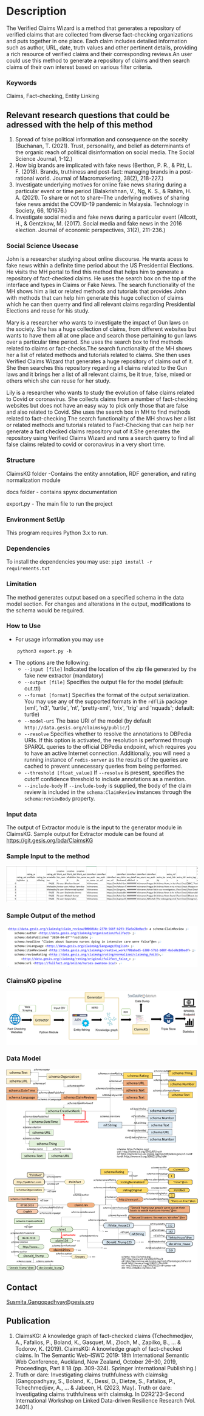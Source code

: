 # Description
The Verified Claims Wizard is a method that generates a repository of verified claims that are collected from diverse fact-checking organizations and puts together in one place.  Each claim includes detailed information such as author, URL, date, truth values and other pertinent details, providing a rich resource of verified claims and their corresponding reviews.An user could use this method to generate a repository of claims and then search claims of their own interest based on various filter criteria.  

### Keywords
Claims, Fact-checking, Entity Linking

## Relevant research questions that could be adressed with the help of this method 

1. Spread of false political information and consequence on the soceity (Buchanan, T. (2021). Trust, personality, and belief as determinants of the organic reach of political disinformation on social media. The Social Science Journal, 1-12.)
2. How big brands are implicated with fake news (Berthon, P. R., & Pitt, L. F. (2018). Brands, truthiness and post-fact: managing brands in a post-rational world. Journal of Macromarketing, 38(2), 218-227.)
3. Investigate underlying motives for online fake news sharing during a particular event or time period (Balakrishnan, V., Ng, K. S., & Rahim, H. A. (2021). To share or not to share–The underlying motives of sharing fake news amidst the COVID-19 pandemic in Malaysia. Technology in Society, 66, 101676.)
4. Investigate social media and fake news during a particular event (Allcott, H., & Gentzkow, M. (2017). Social media and fake news in the 2016 election. Journal of economic perspectives, 31(2), 211-236.)

### Social Science Usecase

John is a researcher studying about online discourse. He wants acess to fake news within a definite time period about the US Presidential Elections. He visits the MH portal to find this method that helps him to generate a repository of fact-checked claims. He uses the search box on the top of the interface and types in Claims or Fake News. The search functionality of the MH shows him a list or related methods and tutorials that provides John with methods that can help him generate this huge collection of claims which he can then querry and find all relevant claims regarding Presidential Elections and reuse for his study.

Mary is a researcher who wants to investigate the impact of Gun laws on the society. She has a huge collection of claims, from different websites but wants to have them all at one place and search those pertaining to gun laws over a particular time period. She uses the search box to find methods related to claims or fact-checks.The search functionality of the MH shows her a list of related methods and tutorials related to claims. She then uses Verified Claims Wizard that generates a huge repository of claims out of it. She then searches this repository regarding all claims related to the Gun laws and it brings her a list of all relevant claims, be it true, false, mixed or others which she can reuse for her study.


Lily is a researcher who wants to study the evolution of false claims related to Covid or coronavirus. She collects claims from a number of fact-checking websites but does not have an easy way to pick only those that are false and also related to Covid. She uses the search box in MH to find methods related to fact-checking.The search functionality of the MH shows her a list or related methods and tutorials related to Fact-Checking that can help her generate a fact checked claims repository out of it.She generates the repository using Verified Claims Wizard and runs a search querry to find all false claims related to covid or coronavirus in a very short time. 


### Structure

ClaimsKG folder -Contains the entity annotation, RDF generation, and rating normalization module


docs folder - contains spynx documentation


export.py - The main file to run the project

### Environment SetUp
This program requires Python 3.x to run.

### Dependencies

To install the dependencies you may use: `pip3 install -r requirements.txt`


### Limitation
The method generates output based on a specified schema in the data model section. For changes and alterations in the output, modifications to the schema would be required.  

### How to Use
- For usage information you may use 
```shell
    python3 export.py -h
```
* The options are the following: 
  * `--input [file]` Indicated the location of the zip file generated by the fake new extractor (mandatory)
  * `--output [file]` Specifies the output file for the model (default: out.ttl)
  * `--format [format]` Specifies the format of the output serialization. You may use any of the supported formats in the `rdflib` package (xml', 'n3', 'turtle', 'nt', 'pretty-xml', 'trix', 'trig' and 'nquads'; default: turtle)
  * `--model-uri` The base URI of the model (by default `http://data.gesis.org/claimskg/public/`) 
  * `--resolve` Specifies whether to resolve the annotations to DBPedia URIs. If this option is activated, the resolution is performed through SPARQL queries to the official DBPedia endpoint, which requires you to have an active Internet connection. Additionally, you will need a running instance of `redis-server` as the results of the queries are cached to prevent unnecessary queries from being performed. 
  * `--threshold [float_value]` If `--resolve` is present, specifies the cutoff confidence threshold to include annotations as a mention. 
  * `--include-body` If `--include-body` is supplied, the body of the claim review is included in the `schema:ClaimReview` instances through the `schema:reviewBody` property.



### Input data
The output of Extractor module is the input to the generator module in ClaimsKG.
Sample output for Extractor module can be found at https://git.gesis.org/bda/ClaimsKG
### Sample Input to the method
![](input_sample.PNG)
### Sample Output of the method
![](output_sample.PNG)

### ClaimsKG pipeline

![ClaimsKG pipeline](claimskg_pipeline.PNG)

### Data Model

![](model.png)


## Contact
Susmita.Gangopadhyay@gesis.org

## Publication 
1. ClaimsKG: A knowledge graph of fact-checked claims (Tchechmedjiev, A., Fafalios, P., Boland, K., Gasquet, M., Zloch, M., Zapilko, B., ... & Todorov, K. (2019). ClaimsKG: A knowledge graph of fact-checked claims. In The Semantic Web–ISWC 2019: 18th International Semantic Web Conference, Auckland, New Zealand, October 26–30, 2019, Proceedings, Part II 18 (pp. 309-324). Springer International Publishing.)
2. Truth or dare: Investigating claims truthfulness with claimskg (Gangopadhyay, S., Boland, K., Dessí, D., Dietze, S., Fafalios, P., Tchechmedjiev, A., ... & Jabeen, H. (2023, May). Truth or dare: Investigating claims truthfulness with claimskg. In D2R2’23-Second International Workshop on Linked Data-driven Resilience Research (Vol. 3401).)
  
  
 
 
 
